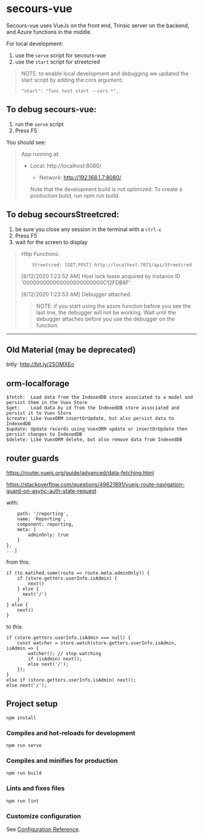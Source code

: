 # secours-vue

Secours-vue uses VueJs on the front end, Trinsic server on the backend, and Azure functions in the middle.

For local development:
  1. use the `serve` script for secours-vue
  2. use the `start` script for streetcred

> NOTE: to enable local development and debugging we updated the start script by adding the cors argument:
>
>     "start": "func host start --cors *",

## To debug secours-vue:

1. run the `serve` script
2. Press F5

You should see:
>App running at:
>
>- Local:   http://localhost:8080/
>   - Network: http://192.168.1.7:8080/
>
>   Note that the development build is not optimized.
>   To create a production build, run npm run build.

## To debug secoursStreetcred:

1. be sure you close any session in the terminal with a `ctrl-c` 
2. Press F5
3. wait for the screen to display

> Http Functions:
>
>         Streetcred: [GET,POST] http://localhost:7071/api/Streetcred
>
> [6/12/2020 1:23:52 AM] Host lock lease acquired by instance ID '000000000000000000000000C12FDB8F'.
>
> [6/12/2020 1:23:53 AM] Debugger attached.
>
>> NOTE: if you start using the azure function before you see the last line, the debugger will not be working. Wait until the debugger attaches before you use the debugger on the function.

---------------------------------------------------------------------------------------------------------------------------

## Old Material (may be deprecated)

bitly: <http://bit.ly/2SOMXEo>

## orm-localforage

```
$fetch:  Load data from the IndexedDB store associated to a model and persist them in the Vuex Store
$get:    Load data by id from the IndexedDB store associated and persist it to Vuex Store
$create: Like VuexORM insertOrUpdate, but also persist data to IndexedDB
$update: Update records using VuexORM update or insertOrUpdate then persist changes to IndexedDB
$delete: Like VuexORM delete, but also remove data from IndexedDB
```

## router guards

<https://router.vuejs.org/guide/advanced/data-fetching.html>

<https://stackoverflow.com/questions/49621891/vuejs-route-navigation-guard-on-async-auth-state-request>

with:

```[{
    path: '/reporting',
    name: 'Reporting',
    component: reporting,
    meta: {
        adminOnly: true
    }
},
...]
```

from this:

```
if (to.matched.some(route => route.meta.adminOnly)) {
    if (store.getters.userInfo.isAdmin) {
        next()
    } else {
      next('/')
    }
} else {
    next()
}
```

to this:

```
if (store.getters.userInfo.isAdmin === null) {
    const watcher = store.watch(store.getters.userInfo.isAdmin, isAdmin => {
        watcher(); // stop watching
        if (isAdmin) next();
        else next('/');
    });
}
else if (store.getters.userInfo.isAdmin) next();
else next('/');
```

## Project setup

```
npm install
```

### Compiles and hot-reloads for development

```
npm run serve
```

### Compiles and minifies for production

```
npm run build
```

### Lints and fixes files

```
npm run lint
```

### Customize configuration

See [Configuration Reference](https://cli.vuejs.org/config/).
